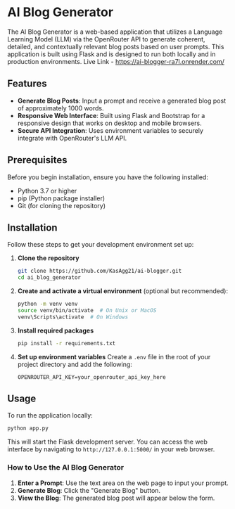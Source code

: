 # AI Blog Generator

The AI Blog Generator is a web-based application that utilizes a Language Learning Model (LLM) via the OpenRouter API to generate coherent, detailed, and contextually relevant blog posts based on user prompts. This application is built using Flask and is designed to run both locally and in production environments.
Live Link - https://ai-blogger-ra7l.onrender.com/

## Features

- **Generate Blog Posts**: Input a prompt and receive a generated blog post of approximately 1000 words.
- **Responsive Web Interface**: Built using Flask and Bootstrap for a responsive design that works on desktop and mobile browsers.
- **Secure API Integration**: Uses environment variables to securely integrate with OpenRouter's LLM API.

## Prerequisites

Before you begin installation, ensure you have the following installed:
- Python 3.7 or higher
- pip (Python package installer)
- Git (for cloning the repository)

## Installation

Follow these steps to get your development environment set up:

1. **Clone the repository**
   ```bash
   git clone https://github.com/KasAgg21/ai-blogger.git
   cd ai_blog_generator
   ```

2. **Create and activate a virtual environment** (optional but recommended):
   ```bash
   python -m venv venv
   source venv/bin/activate  # On Unix or MacOS
   venv\Scripts\activate  # On Windows
   ```

3. **Install required packages**
   ```bash
   pip install -r requirements.txt
   ```

4. **Set up environment variables**
   Create a `.env` file in the root of your project directory and add the following:
   ```plaintext
   OPENROUTER_API_KEY=your_openrouter_api_key_here
   ```

## Usage

To run the application locally:

```bash
python app.py
```

This will start the Flask development server. You can access the web interface by navigating to `http://127.0.0.1:5000/` in your web browser.

### How to Use the AI Blog Generator

1. **Enter a Prompt**: Use the text area on the web page to input your prompt.
2. **Generate Blog**: Click the "Generate Blog" button.
3. **View the Blog**: The generated blog post will appear below the form.


